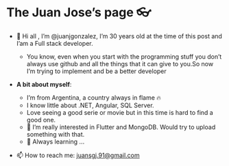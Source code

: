 # The Juan Jose’s page :eyeglasses: #

- 👋 Hi all , I’m @juanjgonzalez, I’m 30 years old at the time of this post and I’am a Full stack developer.
  - You know, even when you start with the programming stuff you don’t always use github and all the things that it can give to you.So now I’m trying to implement 
    and be a better developer 
- **A bit about myself**:
  - I’m from Argentina, a country always in flame :fire:
  - I know little about .NET, Angular, SQL Server.
  - Love seeing a good serie or movie but in this time is hard to find a good one.
  - 👀 I’m really interested in Flutter and MongoDB. Would try to upload something with that.
  - 🌱 Always learning ...
  
- 📫 How to reach me: juansgj.91@gmail.com

<!---
juanjgonzalez/juanjgonzalez is a ✨ special ✨ repository because its `README.md` (this file) appears on your GitHub profile.
You can click the Preview link to take a look at your changes.
--->
